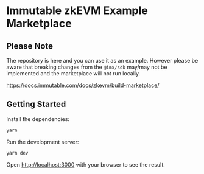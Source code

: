 # Immutable zkEVM Example Marketplace

## Please Note
The repository is here and you can use it as an example. However please be aware that breaking changes from the `@imx/sdk` may/may not be implemented and the marketplace will not run locally.

https://docs.immutable.com/docs/zkevm/build-marketplace/

## Getting Started

Install the dependencies:

```bash
yarn
```

Run the development server:

```bash
yarn dev
```

Open [http://localhost:3000](http://localhost:3000) with your browser to see the
result.
